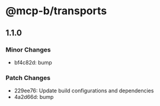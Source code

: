 # @mcp-b/transports

## 1.1.0

### Minor Changes

- bf4c82d: bump

### Patch Changes

- 229ee76: Update build configurations and dependencies
- 4a2d66d: bump

